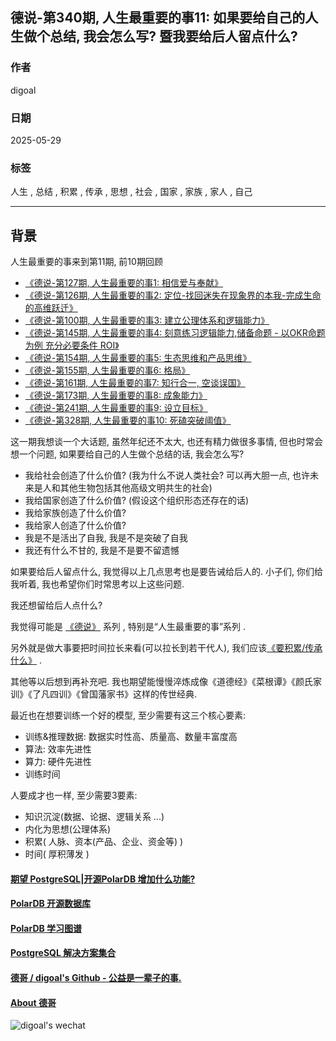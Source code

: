 ## 德说-第340期, 人生最重要的事11: 如果要给自己的人生做个总结, 我会怎么写? 暨我要给后人留点什么?   
                                        
### 作者                                        
digoal                                        
                                        
### 日期                                        
2025-05-29                                      
                                        
### 标签                                        
人生 , 总结 , 积累 , 传承 , 思想 , 社会 , 国家 , 家族 , 家人 , 自己    
                                        
----                                        
                                        
## 背景     
人生最重要的事来到第11期, 前10期回顾  
- [《德说-第127期, 人生最重要的事1: 相信爱与奉献》](../202208/20220822_01.md)    
- [《德说-第126期, 人生最重要的事2: 定位-找回迷失在现象界的本我-完成生命的高维跃迁》](../202208/20220819_03.md)   
- [《德说-第100期, 人生最重要的事3: 建立公理体系和逻辑能力》](../202206/20220610_01.md)    
- [《德说-第145期, 人生最重要的事4: 刻意练习逻辑能力,储备命题 - 以OKR命题为例 充分必要条件 ROI》](../202209/20220917_01.md)    
- [《德说-第154期, 人生最重要的事5: 生态思维和产品思维》](../202210/20221001_03.md)    
- [《德说-第155期, 人生最重要的事6: 格局》](../202210/20221002_01.md)    
- [《德说-第161期, 人生最重要的事7: 知行合一, 空谈误国》](../202210/20221021_01.md)    
- [《德说-第173期, 人生最重要的事8: 成象能力》](../202211/20221116_03.md)    
- [《德说-第241期, 人生最重要的事9: 设立目标》](../202306/20230613_01.md)    
- [《德说-第328期, 人生最重要的事10: 死磕突破阈值》](../202504/20250425_05.md)    
  
这一期我想谈一个大话题, 虽然年纪还不太大, 也还有精力做很多事情, 但也时常会想一个问题, 如果要给自己的人生做个总结的话, 我会怎么写?   
- 我给社会创造了什么价值? (我为什么不说人类社会? 可以再大胆一点, 也许未来是人和其他生物包括其他高级文明共生的社会)  
- 我给国家创造了什么价值? (假设这个组织形态还存在的话)  
- 我给家族创造了什么价值?   
- 我给家人创造了什么价值?   
- 我是不是活出了自我, 我是不是突破了自我   
- 我还有什么不甘的, 我是不是要不留遗憾   
  
如果要给后人留点什么, 我觉得以上几点思考也是要告诫给后人的. 小子们, 你们给我听着, 我也希望你们时常思考以上这些问题.    
  
我还想留给后人点什么?    
  
我觉得可能是 [《德说》](../202108/20210818_02.md) 系列 , 特别是“人生最重要的事”系列 .    
  
另外就是做大事要把时间拉长来看(可以拉长到若干代人), 我们应该[《要积累/传承什么》](../202411/20241123_02.md)  .     
  
其他等以后想到再补充吧. 我也期望能慢慢淬炼成像《道德经》《菜根谭》《颜氏家训》《了凡四训》《曾国藩家书》这样的传世经典.       
  
最近也在想要训练一个好的模型, 至少需要有这三个核心要素:   
- 训练&推理数据: 数据实时性高、质量高、数量丰富度高  
- 算法: 效率先进性  
- 算力: 硬件先进性  
- 训练时间    
  
人要成才也一样, 至少需要3要素:    
- 知识沉淀(数据、论据、逻辑关系 ...)  
- 内化为思想(公理体系)  
- 积累( 人脉、资本(产品、企业、资金等) )  
- 时间( 厚积薄发 )  
  
  
  
#### [期望 PostgreSQL|开源PolarDB 增加什么功能?](https://github.com/digoal/blog/issues/76 "269ac3d1c492e938c0191101c7238216")
  
  
#### [PolarDB 开源数据库](https://openpolardb.com/home "57258f76c37864c6e6d23383d05714ea")
  
  
#### [PolarDB 学习图谱](https://www.aliyun.com/database/openpolardb/activity "8642f60e04ed0c814bf9cb9677976bd4")
  
  
#### [PostgreSQL 解决方案集合](../201706/20170601_02.md "40cff096e9ed7122c512b35d8561d9c8")
  
  
#### [德哥 / digoal's Github - 公益是一辈子的事.](https://github.com/digoal/blog/blob/master/README.md "22709685feb7cab07d30f30387f0a9ae")
  
  
#### [About 德哥](https://github.com/digoal/blog/blob/master/me/readme.md "a37735981e7704886ffd590565582dd0")
  
  
![digoal's wechat](../pic/digoal_weixin.jpg "f7ad92eeba24523fd47a6e1a0e691b59")
  
